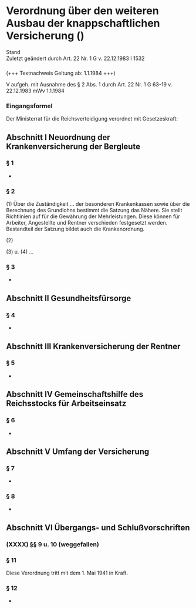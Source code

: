 Verordnung über den weiteren Ausbau der knappschaftlichen Versicherung ()
=========================================================================

Stand  
Zuletzt geändert durch Art. 22 Nr. 1 G v. 22.12.1983 I 1532

### 

(+++ Textnachweis Geltung ab: 1.1.1984 +++)

V aufgeh. mit Ausnahme des § 2 Abs. 1 durch Art. 22 Nr. 1 G 63-19 v. 22.12.1983 mWv 1.1.1984

### Eingangsformel

Der Ministerrat für die Reichsverteidigung verordnet mit Gesetzeskraft:

Abschnitt I Neuordnung der Krankenversicherung der Bergleute
------------------------------------------------------------

### 

### § 1

-

### § 2

(1) Über die Zuständigkeit ... der besonderen Krankenkassen sowie über die Berechnung des Grundlohns bestimmt die Satzung das Nähere. Sie stellt Richtlinien auf für die Gewährung der Mehrleistungen. Diese können für Arbeiter, Angestellte und Rentner verschieden festgesetzt werden. Bestandteil der Satzung bildet auch die Krankenordnung.

(2)

(3) u. (4) ...

### § 3

-

Abschnitt II Gesundheitsfürsorge
--------------------------------

### 

### § 4

-

Abschnitt III Krankenversicherung der Rentner
---------------------------------------------

### 

### § 5

-

Abschnitt IV Gemeinschaftshilfe des Reichsstocks für Arbeitseinsatz
-------------------------------------------------------------------

### 

### § 6

-

Abschnitt V Umfang der Versicherung
-----------------------------------

### 

### § 7

-

### § 8

-

Abschnitt VI Übergangs- und Schlußvorschriften
----------------------------------------------

### 

### (XXXX) §§ 9 u. 10 (weggefallen)

### § 11

Diese Verordnung tritt mit dem 1. Mai 1941 in Kraft.

### § 12

-
